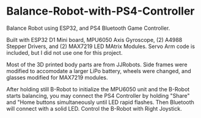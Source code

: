 # Balance-Robot-with-PS4-Controller
Balance Robot using ESP32, and PS4 Bluetooth Game Controller.

Built with ESP32 D1 Mini board, MPU6050 Axis Gyroscope, (2) A4988 Stepper Drivers, and (2) MAX7219 LED MAtrix Modules.
Servo Arm code is included, but I did not use one for this project.

Most of the 3D printed body parts are from JJRobots.  Side frames were modified to accomodate a larger LiPo battery,
wheels were changed, and glasses modified for MAX7219 modules.

After holding still B-Robot to initialize the MPU6050 unit and the B-Robot starts balancing, you may connect the PS4 Controller by holding 
"Share" and "Home buttons simultaneously until LED rapid flashes.  Then Bluetooth will connect with a solid
LED.
Control the B-Robot with Right Joystick.

